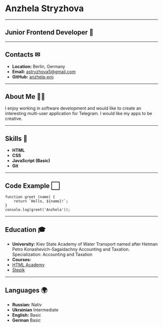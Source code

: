 # Anzhela Stryzhova

---

## Junior Frontend Developer &#128188;

---

## Contacts &#9993;
- **Location:** Berlin, Germany
- **Email:**  [astryzhova5@gmail.com](mailto:astryzhova5@gmail.com)
- **GitHub:** [anzhela-pro](https://github.com/anzhela-pro/)

---

## About Me &#129488;&#8205;&#128187;
I enjoy working in software development and would like to create an interesting multi-user application for Telegram.
I would like my apps to be creative.

---

## Skills &#128213;
- **HTML**
- **CSS**
- **JavaScript (Basic)**
- **Git**

---

## Code Example &#11036;
```
function greet (name) {
    return `Hello, ${name}!`;
}
console.log(greet('Anzhela'));
```
---

## Education &#127891;
- **University:** Kiev State Academy of Water Transport named after Hetman Petro Konashevich-Sagaidachny Accounting and Taxation. Specialization: Accounting and Taxation
- **Courses:**
- [HTML Academy](https://htmlacademy.ru)
- [Stepik](https://stepik.org/)

---

## Languages &#127757;
- **Russian:** Nativ
- **Ukrainian** Intermediate
- **English:** Basic
- **German** Basic



